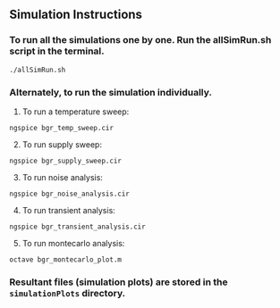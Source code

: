 ## Simulation Instructions

### To run all the simulations one by one. Run the allSimRun.sh script in the terminal. 

```
./allSimRun.sh 
```

### Alternately, to run the simulation individually.

1. To run a temperature sweep:
```
ngspice bgr_temp_sweep.cir
```

2. To run supply sweep:
```
ngspice bgr_supply_sweep.cir
```

3. To run noise analysis:
```
ngspice bgr_noise_analysis.cir
```

4. To run transient analysis:
```
ngspice bgr_transient_analysis.cir
```

5. To run montecarlo analysis:
```
octave bgr_montecarlo_plot.m
```

### Resultant files (simulation plots) are stored in the ``simulationPlots`` directory.
